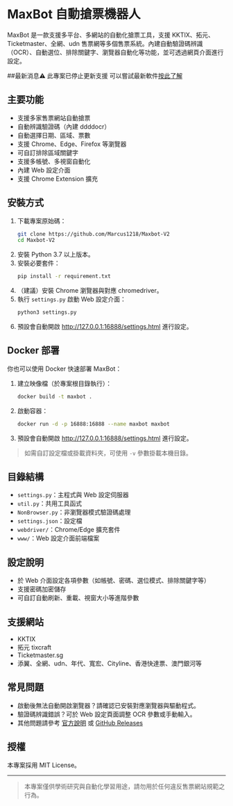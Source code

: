 # MaxBot 自動搶票機器人

MaxBot 是一款支援多平台、多網站的自動化搶票工具，支援 KKTIX、拓元、Ticketmaster、全網、udn 售票網等多個售票系統。內建自動驗證碼辨識（OCR）、自動選位、排除關鍵字、瀏覽器自動化等功能，並可透過網頁介面進行設定。

##最新消息⚠️ 此專案已停止更新支援 可以嘗試最新軟件[按此了解](https://github.com/Marcus1218/hkticketkiller-crack)

## 主要功能
- 支援多家售票網站自動搶票
- 自動辨識驗證碼（內建 ddddocr）
- 自動選擇日期、區域、票數
- 支援 Chrome、Edge、Firefox 等瀏覽器
- 可自訂排除區域關鍵字
- 支援多帳號、多視窗自動化
- 內建 Web 設定介面
- 支援 Chrome Extension 擴充

## 安裝方式
1. 下載專案原始碼：
   ```bash
   git clone https://github.com/Marcus1218/Maxbot-V2
   cd Maxbot-V2
   ```
2. 安裝 Python 3.7 以上版本。
3. 安裝必要套件：
   ```bash
   pip install -r requirement.txt
   ```
4. （建議）安裝 Chrome 瀏覽器與對應 chromedriver。
5. 執行 `settings.py` 啟動 Web 設定介面：
   ```bash
   python3 settings.py
   ```
6. 預設會自動開啟 http://127.0.0.1:16888/settings.html 進行設定。

## Docker 部署

你也可以使用 Docker 快速部署 MaxBot：

1. 建立映像檔（於專案根目錄執行）：
   ```bash
   docker build -t maxbot .
   ```
2. 啟動容器：
   ```bash
   docker run -d -p 16888:16888 --name maxbot maxbot
   ```
3. 預設會自動開啟 http://127.0.0.1:16888/settings.html 進行設定。

> 如需自訂設定檔或掛載資料夾，可使用 `-v` 參數掛載本機目錄。

## 目錄結構
- `settings.py`：主程式與 Web 設定伺服器
- `util.py`：共用工具函式
- `NonBrowser.py`：非瀏覽器模式驗證碼處理
- `settings.json`：設定檔
- `webdriver/`：Chrome/Edge 擴充套件
- `www/`：Web 設定介面前端檔案

## 設定說明
- 於 Web 介面設定各項參數（如帳號、密碼、選位模式、排除關鍵字等）
- 支援密碼加密儲存
- 可自訂自動刷新、重載、視窗大小等進階參數

## 支援網站
- KKTIX
- 拓元 tixcraft
- Ticketmaster.sg
- 添翼、全網、udn、年代、寬宏、Cityline、香港快達票、澳門銀河等

## 常見問題
- 啟動後無法自動開啟瀏覽器？請確認已安裝對應瀏覽器與驅動程式。
- 驗證碼辨識錯誤？可於 Web 設定頁面調整 OCR 參數或手動輸入。
- 其他問題請參考 [官方說明](https://max-everyday.com/2018/03/tixcraft-bot/) 或 [GitHub Releases](https://github.com/max32002/tixcraft_bot/releases)

## 授權
本專案採用 MIT License。

---

> 本專案僅供學術研究與自動化學習用途，請勿用於任何違反售票網站規範之行為。
